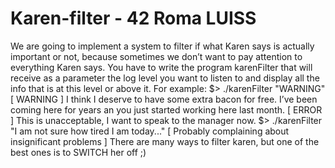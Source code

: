 # Karen-filter - 42 Roma LUISS

We are going to implement a system to filter if what Karen says is actually important or not, because sometimes we don’t want to pay attention to everything Karen says.
You have to write the program karenFilter that will receive as a parameter the log level you want to listen to and display all the info that is at this level or above it.
For example:
$> ./karenFilter "WARNING"
[ WARNING ]
I think I deserve to have some extra bacon for free.
I’ve been coming here for years an you just started working here last month.
[ ERROR ]
This is unacceptable, I want to speak to the manager now.
$> ./karenFilter "I am not sure how tired I am today..."
[ Probably complaining about insignificant problems ]
There are many ways to filter karen, but one of the best ones is to SWITCH her off ;)
